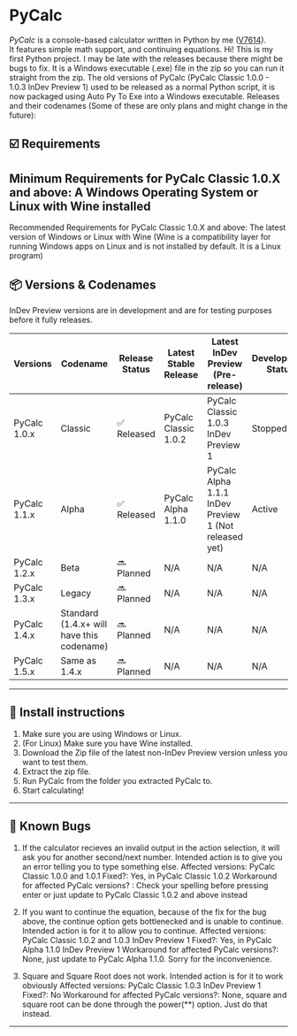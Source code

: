 # PyCalc

*PyCalc* is a console-based calculator written in Python by me ([V7614](https://github.com/V7614)).  
It features simple math support, and continuing equations.
Hi! This is my first Python project.  I may be late with the releases because there might be bugs to fix. It is a Windows executable (.exe) file in the zip so you can run it straight from the zip. The old versions of PyCalc (PyCalc Classic 1.0.0 - 1.0.3 InDev Preview 1) used to be released as a normal Python script, it is now packaged using Auto Py To Exe into a Windows executable.
Releases and their codenames (Some of these are only plans and might change in the future):

## ☑️ Requirements

Minimum Requirements for PyCalc Classic 1.0.X and above:
A Windows Operating System or Linux with Wine installed
---

Recommended Requirements for PyCalc Classic 1.0.X and above:
The latest version of Windows or Linux with Wine (Wine is a compatibility layer for running Windows apps on Linux and is not installed by default. It is a Linux program)

## 📦 Versions & Codenames

InDev Preview versions are in development and are for testing purposes before it fully releases.

| Versions     | Codename                                      | Release Status      | Latest Stable Release | Latest InDev Preview (Pre-release)                   | Development Status  |
|--------------|-----------------------------------------------|---------------------|-----------------------|------------------------------------------------------|---------------------|
| PyCalc 1.0.x | Classic                                       | ✅ Released        | PyCalc Classic 1.0.2  | PyCalc Classic 1.0.3 InDev Preview 1                  | Stopped            |
| PyCalc 1.1.x | Alpha                                         | ✅ Released        | PyCalc Alpha 1.1.0    | PyCalc Alpha 1.1.1 InDev Preview 1 (Not released yet) | Active             |
| PyCalc 1.2.x | Beta                                          | 🔜 Planned         | N/A                   | N/A                                                   | N/A                |        
| PyCalc 1.3.x | Legacy                                        | 🔜 Planned         | N/A                   | N/A                                                   | N/A                |
| PyCalc 1.4.x | Standard (1.4.x+ will have this codename)     | 🔜 Planned         | N/A                   | N/A                                                   | N/A                |
| PyCalc 1.5.x | Same as 1.4.x                                 | 🔜 Planned         | N/A                   | N/A                                                   | N/A                |
---

## 🚀 Install instructions

1. Make sure you are using Windows or Linux.
2. (For Linux) Make sure you have Wine installed.
3. Download the Zip file of the latest non-InDev Preview version unless you want to test them.
4. Extract the zip file.
5. Run PyCalc from the folder you extracted PyCalc to.
6. Start calculating!
---
## 🐞 Known Bugs

1. If the calculator recieves an invalid output in the action selection, it will ask you for another second/next number. Intended action is to give you an error telling you to type something else.
  Affected versions: PyCalc Classic 1.0.0 and 1.0.1
  Fixed?: Yes, in PyCalc Classic 1.0.2
  Workaround for affected PyCalc versions? : Check your spelling before pressing enter or just update to PyCalc Classic 1.0.2 and above instead

2. If you want to continue the equation, because of the fix for the bug above, the continue option gets bottlenecked and is unable to continue. Intended action is for it to allow you to continue.
  Affected versions: PyCalc Classic 1.0.2 and 1.0.3 InDev Preview 1
  Fixed?: Yes, in PyCalc Alpha 1.1.0 InDev Preview 1
  Workaround for affected PyCalc versions?:  None, just update to PyCalc Alpha 1.1.0. Sorry for the inconvenience.

3. Square and Square Root does not work. Intended action is for it to work obviously
Affected versions: PyCalc Classic 1.0.3 InDev Preview 1
Fixed?: No
Workaround for affected PyCalc versions?: None, square and square root can be done through the power(**) option. Just do that instead.
---
